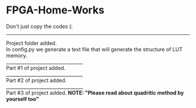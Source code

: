 # FPGA-Home-Works
Don't just copy the codes (:
_________________________________
Project folder added.<br />
In config.py we generate a text file that will generate the structure of LUT memory. <br />
_________________________________ <br />
Part #1 of project added. <br />
_________________________________ <br />
Part #2 of project added. <br />
_________________________________ <br />
Part #3 of project added. <b>NOTE: "Please read about quadritic method by yourself too"<b/>

